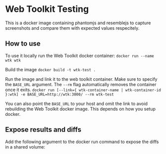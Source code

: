 # Web Toolkit Testing

This is a docker image containing phantomjs and resemblejs to capture
screenshots and compare them with expected values respecitely.

## How to use
To use it locally run the Web Toolkit docker container:
`docker run --name wtk wtk`

Build the image
`docker build -t wtk-test .`

Run the image and link it to the web toolkit container.
Make sure to specify the `BASE_URL` argument. The `--rm` flag automatically
removes the container once it exits. 
`docker run [--link={ wtk-container-name | wtk-container-id }:wtk] -e BASE_URL=http://wtk:3000/ --rm wtk-test`

You can also point the `BASE_URL` to your host and omit the link
to avoid rebuilding the Web Toolkit docker image. This depends on
how you setup docker.

## Expose results and diffs

Add the following argument to the docker run command to
expose the diffs in a shared volume: